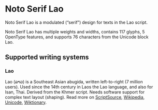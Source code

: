 
# Noto Serif Lao

Noto Serif Lao is a modulated (“serif”) design for texts in the Lao script. 

Noto Serif Lao has multiple weights and widths, contains 117 glyphs, 5 OpenType features, and supports 76 characters from the Unicode block Lao.


## Supported writing systems


### Lao

Lao (ລາວ) is a Southeast Asian abugida, written left-to-right (7 million users). Used since the 14th century in Laos the Lao language, and also for Isan, Thai. Derived from the Khmer script. Needs software support for complex text layout (shaping). Read more on [ScriptSource](https://scriptsource.org/scr/Laoo), [Wikipedia](https://en.wikipedia.org/wiki/ISO_15924:Laoo), [Unicode](https://www.unicode.org/versions/Unicode13.0.0/ch16.pdf#G10988), [Wiktionary](https://en.wiktionary.org/wiki/Category:Lao_script).

